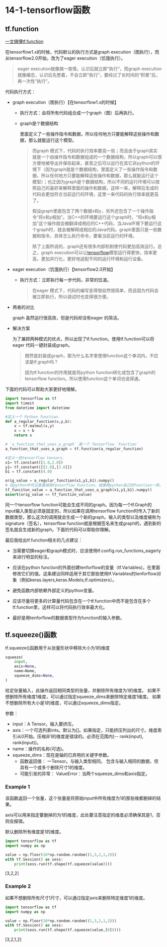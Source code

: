 # 14-1-tensorflow函数

## tf.function

[一文搞懂tf.function](https://blog.csdn.net/jiangjunshow/article/details/119908750)

在tensorflow1.x的时候，代码默认的执行方式是graph execution（图执行），而从tensorflow2.0开始，改为了eager execution（饥饿执行）。

> eager execution就像搞一夜情，认识后就立即“执行”，而graph execution就像婚恋，认识后先憋着，不会立即“执行”，要经过了长时间的“积累”后，再一次性“执行”。

代码执行方式：

- graph execution（图执行）【在tensorflow1.x的时候】

  - 执行方式：会将所有代码组合成一个graph（图）后再执行。

  - graph是个数据结构

    里面定义了一些操作指令和数据，所以任何地方只要能解释这些操作和数据，那么就能运行这个模型。

    > 而graph 模式下，代码的执行效率要高一些；而且由于graph其实就是一个由操作指令和数据组成的一个数据结构，所以graph可以很方便地被导出并保存起来，甚至之后可以运行在其它非python的环境下（因为graph就是个数据结构，里面定义了一些操作指令和数据，所以任何地方只要能解释这些操作和数据，那么就能运行这个模型）；也正因为graph是个数据结构，所以不同的运行环境可以按照自己的喜好来解释里面的操作和数据，这样一来，解释后生成的代码会更加符合当前运行的环境，这里一来代码的执行效率就更高了。
    >
    > 假设graph里面包含了两个数据x和y，另外还包含了一个操作指令“将x和y相加”。当C++的环境要运行这个graph时，“将x和y相加”这个操作就会被翻译成相应的C++代码，当Java环境下要运行这个graph时，就会被解释成相应的Java代码。graph里面只是一些数据和指令，具体怎么执行命令，要看当前运行的环境。
    >
    > 除了上面所说的，graph还有很多内部机制使代码更加高效运行。总之，graph execution可以让[tensorflow](https://so.csdn.net/so/search?q=tensorflow&spm=1001.2101.3001.7020)模型运行得更快，效率更高，更加并行化，更好地适配不同的运行环境和运行设备。

- eager execution（饥饿执行）【tensorflow2.0开始】

  - 执行方式：立即执行每一步代码，非常的饥渴。

    > 在eager 模式下，代码的编写变得很自然很简单，而且因为代码会被立即执行，所以调试时也变得很方便。

- 两者的对比

  graph 虽然运行很高效，但是代码却没有eager 的简洁。

- 解决方案

  为了兼顾两种模式的优点，所以出现了tf.function。使用tf.function可以将eager 代码一键封装成graph。

  > 既然是封装成graph，那为什么名字里使用function这个单词内，不应该是tf.graph吗？
  >
  > 因为tf.function的作用就是将python function转化成包含了graph的tensorflow function。所以使用function这个单词也说得通。

下面的代码可以帮助大家更好地理解。

```python
import tensorflow as tf
import timeit
from datetime import datetime

#定义一个 Python function.
def a_regular_function(x,y,b):
    x = tf.matmul(x,y)
    x = x + b
    return x

# `a_function_that_uses_a_graph` 是一个 Tensorflow `Function`
a_function_that_uses_a_graph = tf.function(a_regular_function)

#定义一些tensorflow tensors.
x1= tf.constant([1.0,2.0])
y1= tf.constant([[2.0],[3.0]])
b1 = tf.constant(4.0)

orig_value = a_regular_function(x1,y1,b1).numpy()
# 在python中可以直接调用tensorflow Function。就像用python自己的function一样。
tf_funciton_value = a_function_that_uses_a_graph(x1,y1,b1).numpy()
assert(orig_value == tf_function_value)
```

同一个tensorflow function可能会生成不同的graph。因为每一个tf.Graph的input输入类型必须是固定的，所以如果在调用tensorflow function时传入了新的数据类型，那么这次的调用就会生成一个新的graph。输入的类型以及维度被称为signature（签名），tensorflow function就是根据签名来生成graph的，遇到新的签名就会生成新的graph。下面的代码可以帮助你理解。

最后我给出tf.function相关的几点建议：

- 当需要切换eager和graph模式时，应该使用tf.config.run_functions_eagerly来进行明显的标注。

- 应该在python function的外面创建tenforflow的变量（tf.Variables)，在里面修改它们的值。这条建议同样适用于其它那些使用tf.Variables的tenforflow对象（例如keras.layers,keras.Models,tf.optimizers）。

- 避免函数内部依赖外部定义的python变量。

- 应该尽量将更多的计算量代码包含在一个tf.function中而不是包含在多个tf.function里，这样可以将代码执行效率最大化。

- 最好是用tenforflow的数据类型作为function的输入参数。
  

## tf.squeeze()函数

tf.squeeze()函数用于从张量形状中移除大小为1的维度

```python
squeeze(
	input,
    axis=None,
    name=Nome,
    squeeze_dims=None,
)

```

给定张量输入，此操作返回相同类型的张量，并删除所有维度为1的维度。 如果不想删除所有维度1维度，可以通过指定squeeze_dims来删除特定维度1维度。 如果不想删除所有大小是1的维度，可以通过squeeze_dims指定。

参数：   

- input：A Tensor。输入要挤压。   
- axis：一个可选列表ints。默认为[]。如果指定，只能挤压列出的尺寸。维度索引从0开始。压缩非1的维度是错误的。必须在范围内[-- rank(input), rank(input))。   
- name：操作的名称(可选)。   
- squeeze_dims：现在是轴的已弃用的关键字参数。 
  - 函数返回值： 一Tensor。与输入类型相同。 包含与输入相同的数据，但具有一个或多个删除尺寸1的维度。 
  - 可能引发的异常：   ValueError：当两个squeeze_dims和axis指定。

### Example 1

该函数返回一个张量，这个张量是将原始input中所有维度为1的那些维都删掉的结果。

axis可以用来指定要删掉的为1的维度，此处要注意指定的维度必须确保其是1，否则会报错。

默认删除所有维度是1的维度。

```python
import tensorflow as tf
import numpy as np

value = np.floor(10*np.random.random((1,3,2,1,2)))
with tf.Session() as sess:
    print(sess.run(tf.shape(tf.squeeze(value))))
```

[3,2,2]

### Example 2

如果不想删除所有尺寸1尺寸，可以通过指定axis来删除特定维度1的维度。

```python
import tensorflow as tf
import numpy as np

value = np.floor(10*np.random.random((1,3,2,1,2)))
with tf.Session() as sess:
    print(sess.run(tf.shape(tf.squeeze(value,[0]))))
```

[3,2,1,2]